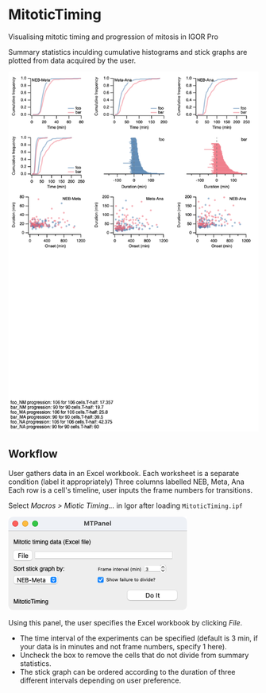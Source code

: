 # MitoticTiming

Visualising mitotic timing and progression of mitosis in IGOR Pro

Summary statistics inculding cumulative histograms and stick graphs are plotted from data acquired by the user.

![summary](img/summaryLayout.png)

## Workflow

User gathers data in an Excel workbook.
Each worksheet is a separate condition (label it appropriately)
Three columns labelled NEB, Meta, Ana
Each row is a cell's timeline, user inputs the frame numbers for transitions.

Select _Macros > Miotic Timing..._ in Igor after loading `MitoticTiming.ipf`

![panel](img/panel.png)

Using this panel, the user specifies the Excel workbook by clicking _File_.

- The time interval of the experiments can be specified (default is 3 min, if your data is in minutes and not frame numbers, specify 1 here).
- Uncheck the box to remove the cells that do not divide from summary statistics.
- The stick graph can be ordered according to the duration of three different intervals depending on user preference.

